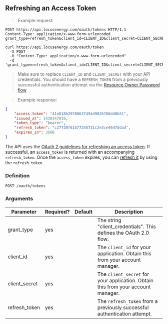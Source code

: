## Refreshing an Access Token

> Example request:

```http
POST https://api.locusenergy.com/oauth/tokens HTTP/1.1
Content-Type: application/x-www-form-urlencoded
grant_type=refresh_token&client_id=CLIENT_ID&client_secret=CLIENT_SECRET&refresh_token=REFRESH_TOKEN
```

```shell
curl https://api.locusenergy.com/oauth/token 
  -X POST
  -H "Content-Type: application/x-www-form-urlencoded"
  -d 'grant_type=refresh_token&client_id=CLIENT_ID&client_secret=CLIENT_SECRET&refresh_token=REFRESH_TOKEN'
```

> Make sure to replace `CLIENT_ID` and `CLIENT_SECRET` with your API credentials. You should have a `REFRESH_TOKEN` from a previously successful authentication attempt via the [Resource Owner Password flow](#resource-owner-password-flow)

> Example response:

```json
{
    "access_token": "41e818b29780637494d9026760d40b51",
    "issued_at": 1430347010,
    "token_type": "bearer",
    "refresh_token": "c27720f61b77245731c2e3ce4647ddad",
    "expires_in": 3600
}
```

The API uses the [OAuth 2 guidelines for refreshing an access token](https://tools.ietf.org/html/rfc6749#section-6). If successful, an `access_token` is returned with an accompanying `refresh_token`. Once the `access_token` expires, you can [refresh it](#refreshing-an-access-token) by using the `refresh_token`.

### Definition

`POST /oauth/tokens`

### Arguments

Parameter|Required?|Default|Description
---|---|---|---
grant_type|yes||The string "client_credentials". This defines the OAuth 2.0 flow.
client_id|yes||The `client_id` for your application. Obtain this from your account manager.
client_secret|yes||The `client_secret` for your application. Obtain this from your account manager.
refresh_token|yes||The `refresh_token` from a previously successful authentication attempt.